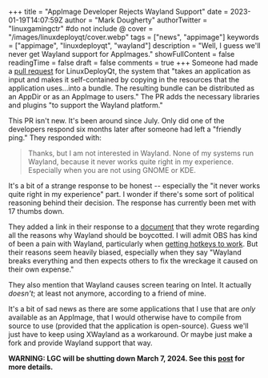 +++
title = "AppImage Developer Rejects Wayland Support"
date = 2023-01-19T14:07:59Z
author = "Mark Dougherty"
authorTwitter = "linuxgamingctr" #do not include @
cover = "/images/linuxdeployqt/cover.webp"
tags = ["news", "appimage"]
keywords = ["appimage", "linuxdeployqt", "wayland"]
description = "Well, I guess we'll never get Wayland support for AppImages."
showFullContent = false
readingTime = false
draft = false
comments = true
+++
Someone had made a [pull request](https://github.com/probonopd/linuxdeployqt/pull/540) for LinuxDeployQt, the system that "takes an application as input and makes it self-contained by copying in the resources that the application uses...into a bundle. The resulting bundle can be distributed as an AppDir or as an AppImage to users." The PR adds the necessary libraries and plugins "to support the Wayland platform."

This PR isn't new. It's been around since July. Only did one of the developers respond six months later after someone had left a "friendly ping." They responded with:

> Thanks, but I am not interested in Wayland. None of my systems run Wayland, because it never works quite right in my experience. Especially when you are not using GNOME or KDE.

It's a bit of a strange response to be honest -- especially the "it never works quite right in my experience" part. I wonder if there's some sort of political reasoning behind their decision. The response has currently been met with 17 thumbs down.

They added a link in their response to a [document](https://gist.github.com/probonopd/9feb7c20257af5dd915e3a9f2d1f2277) that they wrote regarding all the reasons why Wayland should be boycotted. I will admit OBS has kind of been a pain with Wayland, particularly when [getting hotkeys to work](https://linuxgamingcentral.com/posts/nobara-project-impressions/#impressions). But their reasons seem heavily biased, especially when they say "Wayland breaks everything and then expects others to fix the wreckage it caused on their own expense." 

They also mention that Wayland causes screen tearing on Intel. It actually *doesn't*; at least not anymore, according to a friend of mine.

It's a bit of sad news as there are some applications that I use that are *only* available as an AppImage, that I would otherwise have to compile from source to use (provided that the application is open-source). Guess we'll just have to keep using XWayland as a workaround. Or maybe just make a fork and provide Wayland support that way.

**WARNING: LGC will be shutting down March 7, 2024. See this [post](https://linuxgamingcentral.com/posts/the-end-of-lgc/) for more details.**
